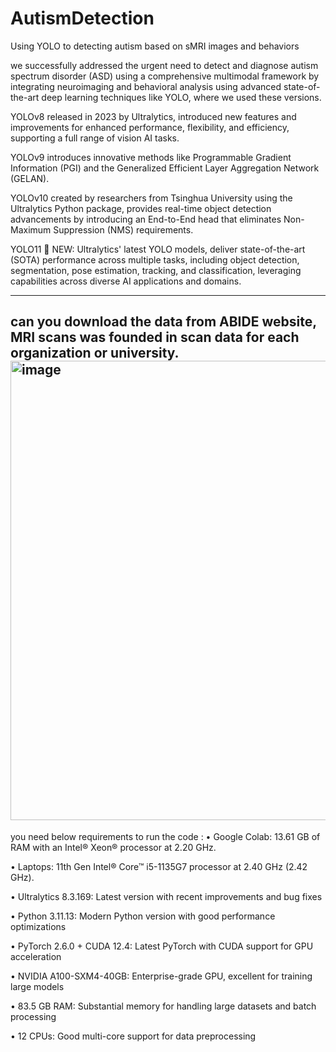 # AutismDetection
Using YOLO to detecting autism based on sMRI images and behaviors

we successfully addressed the urgent need to detect and diagnose autism spectrum disorder (ASD) using a comprehensive multimodal framework by integrating neuroimaging and behavioral analysis using advanced state-of-the-art deep learning techniques like YOLO, where we used these versions. 

YOLOv8 released in 2023 by Ultralytics, introduced new features and improvements for enhanced performance, flexibility, and efficiency, supporting a full range of vision AI tasks.

YOLOv9 introduces innovative methods like Programmable Gradient Information (PGI) and the Generalized Efficient Layer Aggregation Network (GELAN).

YOLOv10 created by researchers from Tsinghua University using the Ultralytics Python package, provides real-time object detection advancements by introducing an End-to-End head that eliminates Non-Maximum Suppression (NMS) requirements.

YOLO11 🚀 NEW: Ultralytics' latest YOLO models, deliver state-of-the-art (SOTA) performance across multiple tasks, including object detection, segmentation, pose estimation, tracking, and classification, leveraging capabilities across diverse AI applications and domains.

----------------------------------------------------------------------------------------------------------------------------------------------------
can you download the data from ABIDE website, MRI scans was founded in scan data for each organization or university.
<img width="1817" height="735" alt="image" src="https://github.com/user-attachments/assets/5edae229-b4ce-4e13-84e2-1043008325b8" />
----------------------------------------------------------------------------------------------------------------------------------------------------

you need below requirements to run the code :
•	Google Colab: 13.61 GB of RAM with an Intel® Xeon® processor at 2.20 GHz.

•	Laptops: 11th Gen Intel® Core™ i5-1135G7 processor at 2.40 GHz (2.42 GHz).

•	Ultralytics 8.3.169: Latest version with recent improvements and bug fixes

•	Python 3.11.13: Modern Python version with good performance optimizations

•	PyTorch 2.6.0 + CUDA 12.4: Latest PyTorch with CUDA support for GPU acceleration

•	NVIDIA A100-SXM4-40GB: Enterprise-grade GPU, excellent for training large models

•	83.5 GB RAM: Substantial memory for handling large datasets and batch processing

•	12 CPUs: Good multi-core support for data preprocessing


